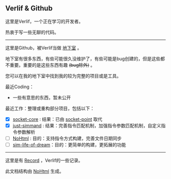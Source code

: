 ## Verlif & Github

这里是Verlif，一个正在学习的开发者。 

热衷于写一些无聊的代码。

------

这里是Github，被Verlif当做 [地下室](https://verlif.top/basement) 。

地下室有很多东西，有些可能很久没维护了，有些可能是bug创建的，但是这些都不重要。重要的是这些东西有趣 ~~(bug除外)~~ 。

您可以在我的地下室中找到我的较为完整的项目或是工具。

最近Coding：

* 一些有意思的东西，暂未公开

最近工作：整理或重构部分项目，包括以下：

- [X] [socket-core](https://github.com/Verlif/socket-core) : 结果：已由 [socket-point](https://github.com/Verlif/socket-point) 取代
- [X] [just-simmand](https://github.com/Verlif/just-simmand) : 结果：完善指令匹配机制，加强指令参数匹配机制，自定义指令参数解析
- [ ] [NoHtml](https://github.com/Verlif/NoHtml) : 目的：支持指令方式构建，完善文件日期同步
- [ ] [sim-life-of-dream](https://github.com/Verlif/sim-life-of-dream)：目的：更简单的构建，更拓展的功能

------

这里是有 [Record](https://verlif.top/records/) ，Verlif的一些记录。

此文档结构由 [NoHtml](https://github.com/Verlif/NoHtml) 生成。
